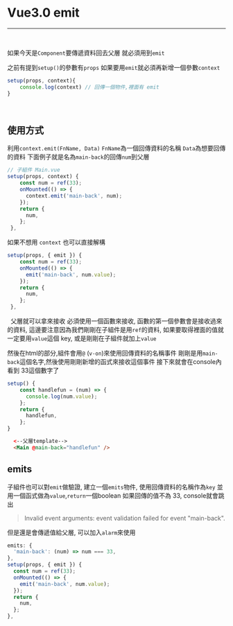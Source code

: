 # Vue3.0 emit
---
&nbsp;

如果今天是`Component`要傳遞資料回去父層
就必須用到`emit`

之前有提到`setup()`的參數有`props`
如果要用`emit`就必須再新增一個參數`context`

```js
setup(props, context){
    console.log(context) // 回傳一個物件,裡面有 emit
}
```
&nbsp;
## 使用方式

利用`context.emit(FnName, Data)`
`FnName`為一個回傳資料的名稱
`Data`為想要回傳的資料
下面例子就是名為`main-back`的回傳`num`到父層

```js
// 子組件 Main.vue
setup(props, context) {
    const num = ref(33);
    onMounted(() => {
      context.emit('main-back', num);
    });
    return {
      num,
    };
 },
```
如果不想用 `context`
也可以直接解構
```js
setup(props, { emit }) {
    const num = ref(33);
    onMounted(() => {
      emit('main-back', num.value);
    });
    return {
      num,
    };
 },
```


&nbsp;
父層就可以拿來接收
必須使用一個函數來接收,
函數的第一個參數會是接收過來的資料,
這邊要注意因為我們剛剛在子組件是用`ref`的資料,
如果要取得裡面的值就一定要用`value`這個 key,
或是剛剛在子組件就加上`value`

然後在html的部分,組件會用`@` (`v-on`)來使用回傳資料的名稱事件
剛剛是用`main-back`這個名字,然後使用剛剛新增的函式來接收這個事件
接下來就會在console內看到 33這個數字了


```js
setup() {
    const handlefun = (num) => {
      console.log(num.value);
    };
    return {
      handlefun,
    };
}
```
```html
  <--父層template-->
  <Main @main-back="handlefun" />
```

## emits

子組件也可以對`emit`做驗證,
建立一個`emits`物件,
使用回傳資料的名稱作為`key`
並用一個函式做為`value`,`return`一個boolean
如果回傳的值不為 33,
console就會跳出
> Invalid event arguments: event validation failed for event "main-back".

但是還是會傳遞值給父層,
可以加入`alarm`來使用

```js
emits: {
  'main-back': (num) => num === 33,
},
setup(props, { emit }) {
  const num = ref(33);
  onMounted(() => {
    emit('main-back', num.value);
  });
  return {
    num,
  };
},
```
